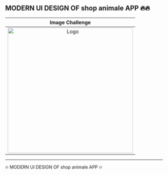 <h2>MODERN UI DESIGN OF shop animale  APP  🔥🔥</h2>
<table>
<thead>
<tr>
  <th align="center">Image Challenge</th>
</tr>
</thead>
<tbody>
<tr>
  <td align="center">
   <a target="_blank" rel="" href="https://github.com/abenkoula71/shop-animale-flutter/blob/main/Screenshot%202023-04-24%20132438.png?raw=true">
   <img src="https://github.com/abenkoula71/shop-animale-flutter/blob/main/Screenshot%202023-04-24%20132438.png?raw=true" alt="Logo" with="200" height="400"/>
   </a>
  </td>
 </tr>
</tbody>
</table>
<hr>
 🔥 MODERN UI DESIGN OF shop animale APP  🔥










